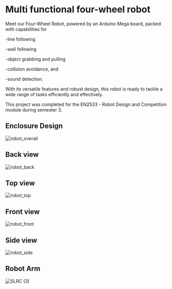 # Multi functional four-wheel robot

Meet our Four-Wheel Robot, powered by an Arduino Mega board, packed with capabilities for 

-line following

-wall following

 -object grabbing and pulling

 -collision avoidance, and 

-sound detection. 

With its versatile features and robust design, this robot is ready to tackle a wide range of tasks efficiently and effectively. 

This project was completed for the EN2533 - Robot Design and Competition module during semester 3.

## Enclosure Design


![robot_overall](https://github.com/TharushiNishelka/Multi-functional-four-wheel-robot-/assets/172804211/1efe2f3e-ad19-412d-84fe-de0b8e7b0024)

## Back view
![robot_back](https://github.com/TharushiNishelka/Multi-functional-four-wheel-robot-/assets/172804211/bb1fb4a0-3e98-444d-b0fc-6bd57373a781)

## Top view

![robot_top](https://github.com/TharushiNishelka/Multi-functional-four-wheel-robot-/assets/172804211/0b030be0-f57c-447a-8bc9-834b4766187e)

## Front view

![robot_front](https://github.com/TharushiNishelka/Multi-functional-four-wheel-robot-/assets/172804211/6137804b-9699-4173-a2ba-34c207fc13b3)

## Side view

![robot_side ](https://github.com/TharushiNishelka/Multi-functional-four-wheel-robot-/assets/172804211/6283ce92-4322-4636-9ff1-41964ca83a8e)

## Robot Arm

![SLRC (3)](https://github.com/TharushiNishelka/Multi-functional-four-wheel-robot-/assets/172804211/db5c2b17-a9e6-4450-8470-6d195433bca0)
